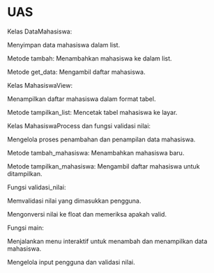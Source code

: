 # UAS
Kelas DataMahasiswa:






Menyimpan data mahasiswa dalam list.

Metode tambah: Menambahkan mahasiswa ke dalam list.

Metode get_data: Mengambil daftar mahasiswa.

Kelas MahasiswaView:







Menampilkan daftar mahasiswa dalam format tabel.

Metode tampilkan_list: Mencetak tabel mahasiswa ke layar.

Kelas MahasiswaProcess dan fungsi validasi nilai:













Mengelola proses penambahan dan penampilan data mahasiswa.

Metode tambah_mahasiswa: Menambahkan mahasiswa baru.

Metode tampilkan_mahasiswa: Mengambil daftar mahasiswa untuk ditampilkan.

Fungsi validasi_nilai:

Memvalidasi nilai yang dimasukkan pengguna.

Mengonversi nilai ke float dan memeriksa apakah valid.

Fungsi main:








Menjalankan menu interaktif untuk menambah dan menampilkan data mahasiswa.

Mengelola input pengguna dan validasi nilai.
